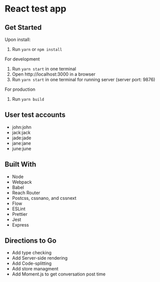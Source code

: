 # React test app

## Get Started

Upon install:

1. Run `yarn` or `npm install`

For development

1. Run `yarn start` in one terminal
2. Open http://localhost:3000 in a browser
3. Run `yarn start` in one terminal for running server (server port: 9876)

For production

1. Run `yarn build`


## User test accounts

- john:john
- jack:jack
- jade:jade
- jane:jane
- june:june


## Built With

- Node
- Webpack
- Babel 
- Reach Router
- Postcss, cssnano, and cssnext
- Flow
- ESLint
- Prettier
- Jest
- Express

## Directions to Go

- Add type checking
- Add Server-side rendering
- Add Code-splitting
- Add store managment
- Add Moment.js to get conversation post time
